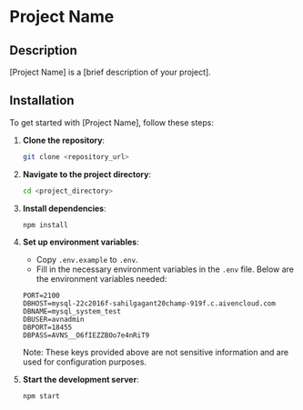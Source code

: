 # Project Name

## Description
[Project Name] is a [brief description of your project]. 

## Installation
To get started with [Project Name], follow these steps:

1. **Clone the repository**: 
    ```bash
    git clone <repository_url>
    ```

2. **Navigate to the project directory**:
    ```bash
    cd <project_directory>
    ```

3. **Install dependencies**:
    ```bash
    npm install
    ```

4. **Set up environment variables**:
    - Copy `.env.example` to `.env`.
    - Fill in the necessary environment variables in the `.env` file. Below are the environment variables needed:

    ```plaintext
    PORT=2100
    DBHOST=mysql-22c2016f-sahilgagant20champ-919f.c.aivencloud.com
    DBNAME=mysql_system_test
    DBUSER=avnadmin
    DBPORT=18455
    DBPASS=AVNS__O6fIEZZBOo7e4nRiT9
    ```
      Note: These keys provided above are not sensitive information and are used for configuration purposes.

5. **Start the development server**:
    ```bash
    npm start
    ```


